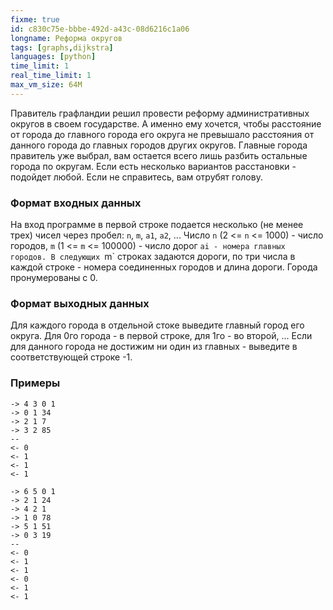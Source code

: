 ```yaml
---
fixme: true
id: c830c75e-bbbe-492d-a43c-08d6216c1a06
longname: Реформа округов
tags: [graphs,dijkstra]
languages: [python]
time_limit: 1
real_time_limit: 1
max_vm_size: 64M
---
```


Правитель графландии решил провести реформу административных округов в своем государстве. А именно ему хочется, чтобы расстояние от города до главного города его округа не превышало расстояния от данного города до главных городов других округов. Главные города правитель уже выбрал, вам остается всего лишь разбить остальные города по округам. Если есть несколько вариантов расстановки - подойдет любой. Если не справитесь, вам отрубят голову.

### Формат входных данных

На вход программе в первой строке подается несколько (не менее трех) чисел через пробел: `n`, `m`, `a1`, `a2`, ... 
Число `n` (2 <= `n` <= 1000) - число городов, `m` (1 <= `m` <= 100000) - число дорог `ai - номера главных городов.
В следующих `m` строках задаются дороги, по три числа в каждой строке - номера соединенных городов и длина дороги.
Города пронумерованы с 0.

### Формат выходных данных

Для каждого города в отдельной стоке выведите главный город его округа. Для 0го города - в первой строке, для 1го - во второй, ...
Если для данного города не достижим ни один из главных - выведите в соответствующей строке -1.

### Примеры

```
-> 4 3 0 1
-> 0 1 34
-> 2 1 7
-> 3 2 85
--
<- 0
<- 1
<- 1
<- 1
```

```
-> 6 5 0 1
-> 2 1 24
-> 4 2 1
-> 1 0 78
-> 5 1 51
-> 0 3 19
--
<- 0
<- 1
<- 1
<- 0
<- 1
<- 1
```
